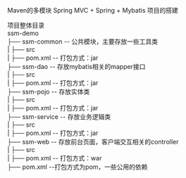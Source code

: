 Maven的多模块 Spring MVC + Spring + Mybatis 项目的搭建

项目整体目录  
ssm-demo  
├── ssm-common -- 公共模块，主要存放一些工具类  
|    ├── src  
|    ├── pom.xml -- 打包方式：jar  
├── ssm-dao -- 存放mybatis相关的mapper接口  
|    ├── src  
|    ├── pom.xml -- 打包方式：jar  
├── ssm-pojo -- 存放实体类  
|    ├── src  
|    ├── pom.xml -- 打包方式：jar  
├── ssm-service -- 存放业务逻辑类  
|    ├── src  
|    ├── pom.xml -- 打包方式：jar  
├── ssm-web -- 存放前台页面，客户端交互相关的controller  
|    ├── src  
|    ├── pom.xml -- 打包方式：war  
├── pom.xml --打包方式为pom，一些公用的依赖  